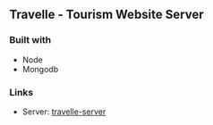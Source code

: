 ## Travelle - Tourism Website Server

### Built with

- Node
- Mongodb

### Links

- Server: [travelle-server](https://travele-tourism-server.onrender.com/)
